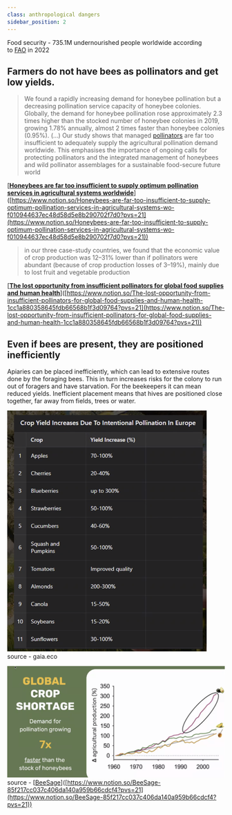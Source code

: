 ```yaml
---
class: anthropological dangers
sidebar_position: 2
---
```

Food security - 735.1M undernourished people worldwide according to [FAO](https://www.fao.org/faostat/en/#data/FS) in 2022

## Farmers do not have bees as pollinators and get low yields.

> We found a rapidly increasing demand for honeybee pollination but a decreasing pollination service capacity of honeybee colonies. Globally, the demand for honeybee pollination rose approximately 2.3 times higher than the stocked number of honeybee colonies in 2019, growing 1.78% annually, almost 2 times faster than honeybee colonies (0.95%). (…) Our study shows that managed [pollinators](https://www.sciencedirect.com/topics/earth-and-planetary-sciences/pollinator) are far too insufficient to adequately supply the agricultural pollination demand worldwide. This emphasises the importance of ongoing calls for protecting pollinators and the integrated management of honeybees and wild pollinator assemblages for a sustainable food-secure future world

[[**Honeybees are far too insufficient to supply optimum pollination services in agricultural systems worldwide**](https://www.sciencedirect.com/science/article/abs/pii/S0167880922001529)]([https://www.notion.so/Honeybees-are-far-too-insufficient-to-supply-optimum-pollination-services-in-agricultural-systems-wo-f010944637ec48d58d5e8b290702f7d0?pvs=21](https://www.notion.so/Honeybees-are-far-too-insufficient-to-supply-optimum-pollination-services-in-agricultural-systems-wo-f010944637ec48d58d5e8b290702f7d0?pvs=21))

> in our three case-study countries, we found that the economic value of crop production was 12–31% lower than if pollinators were abundant (because of crop production losses of 3–19%), mainly due to lost fruit and vegetable production

[[**The lost opportunity from insufficient pollinators for global food supplies and human health**](https://www.thelancet.com/journals/lanplh/article/PIIS2542-5196(22)00265-0/fulltext)]([https://www.notion.so/The-lost-opportunity-from-insufficient-pollinators-for-global-food-supplies-and-human-health-1cc1a880358645fdb66568b1f3d09764?pvs=21](https://www.notion.so/The-lost-opportunity-from-insufficient-pollinators-for-global-food-supplies-and-human-health-1cc1a880358645fdb66568b1f3d09764?pvs=21))

## Even if bees are present, they are positioned inefficiently

Apiaries can be placed inefficiently, which can lead to extensive routes done by the foraging bees. This in turn increases risks for the colony to run out of foragers and have starvation. For the beekeepers it can mean reduced yields. Inefficient placement means that hives are positioned close together, far away from fields, trees or water.

![](../img/Screenshot%202024-06-14%20at%2017.14.02.png)
source - gaia.eco

![](../img/Screenshot%202024-06-14%20at%2017.23.53.png)
source - [[BeeSage](https://beesage.co/)]([https://www.notion.so/BeeSage-85f217cc037c406da140a959b66cdcf4?pvs=21](https://www.notion.so/BeeSage-85f217cc037c406da140a959b66cdcf4?pvs=21))